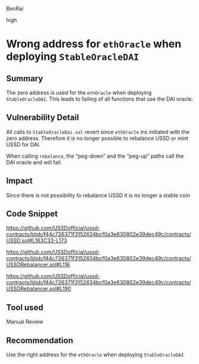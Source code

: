 BenRai

high

# Wrong address for `ethOracle` when deploying `StableOracleDAI`

## Summary

The zero address is used for the `ethOracle` when deploying `StableOracleDAI`. This leads to failing of all functions that use the DAI oracle. 

## Vulnerability Detail

All calls to  `StableOracleDai.sol` revert since `ethOracle`  ins initiated with the zero address. Therefore it is no longer possible to rebalance USSD or mint USSD for DAI.

When calling `rebalance`, the “peg-down” and the “peg-up” paths call the DAI oracle and will fail.

## Impact

Since there is not possibility to rebalance USSD it is no longer a stable coin

## Code Snippet

https://github.com/USSDofficial/ussd-contracts/blob/f44c726371f3152634bcf0a3e630802e39dec49c/contracts/USSD.sol#L163C33-L173

https://github.com/USSDofficial/ussd-contracts/blob/f44c726371f3152634bcf0a3e630802e39dec49c/contracts/USSDRebalancer.sol#L116

https://github.com/USSDofficial/ussd-contracts/blob/f44c726371f3152634bcf0a3e630802e39dec49c/contracts/USSDRebalancer.sol#L190


## Tool used

Manual Review

## Recommendation

Use the right address for the `ethOracle` when deploying `StableOracleDAI`
